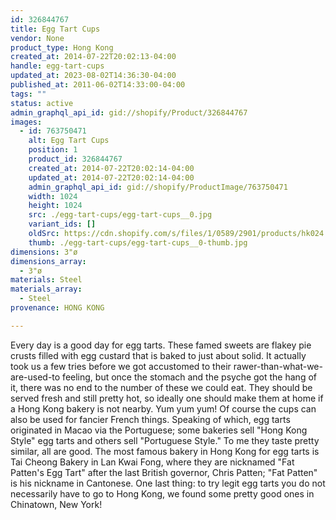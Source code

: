 ```yaml
---
id: 326844767
title: Egg Tart Cups
vendor: None
product_type: Hong Kong
created_at: 2014-07-22T20:02:13-04:00
handle: egg-tart-cups
updated_at: 2023-08-02T14:36:30-04:00
published_at: 2011-06-02T14:33:00-04:00
tags: ""
status: active
admin_graphql_api_id: gid://shopify/Product/326844767
images:
  - id: 763750471
    alt: Egg Tart Cups
    position: 1
    product_id: 326844767
    created_at: 2014-07-22T20:02:14-04:00
    updated_at: 2014-07-22T20:02:14-04:00
    admin_graphql_api_id: gid://shopify/ProductImage/763750471
    width: 1024
    height: 1024
    src: ./egg-tart-cups/egg-tart-cups__0.jpg
    variant_ids: []
    oldSrc: https://cdn.shopify.com/s/files/1/0589/2901/products/hk024.jpeg?v=1406073734
    thumb: ./egg-tart-cups/egg-tart-cups__0-thumb.jpg
dimensions: 3"ø
dimensions_array:
  - 3"ø
materials: Steel
materials_array:
  - Steel
provenance: HONG KONG

---
```


Every day is a good day for egg tarts. These famed sweets are flakey pie crusts filled with egg custard that is baked to just about solid. It actually took us a few tries before we got accustomed to their rawer-than-what-we-are-used-to feeling, but once the stomach and the psyche got the hang of it, there was no end to the number of these we could eat. They should be served fresh and still pretty hot, so ideally one should make them at home if a Hong Kong bakery is not nearby. Yum yum yum! Of course the cups can also be used for fancier French things. Speaking of which, egg tarts originated in Macao via the Portuguese; some bakeries sell "Hong Kong Style" egg tarts and others sell "Portuguese Style." To me they taste pretty similar, all are good. The most famous bakery in Hong Kong for egg tarts is Tai Cheong Bakery in Lan Kwai Fong, where they are nicknamed "Fat Patten's Egg Tart" after the last British governor, Chris Patten; "Fat Patten" is his nickname in Cantonese. One last thing: to try legit egg tarts you do not necessarily have to go to Hong Kong, we found some pretty good ones in Chinatown, New York!